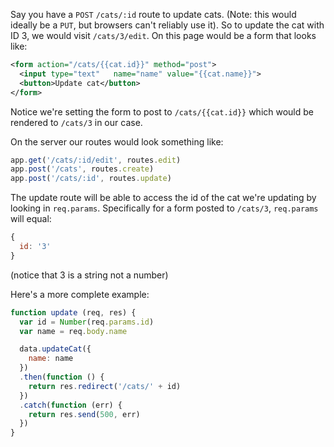 Say you have a `POST` `/cats/:id` route to update cats. (Note: this would ideally be a `PUT`, but browsers can't reliably use it). So to update the cat with ID 3, we would visit `/cats/3/edit`. On this page would be a form that looks like:

```xml
<form action="/cats/{{cat.id}}" method="post">
  <input type="text"   name="name" value="{{cat.name}}">
  <button>Update cat</button>
</form>
```

Notice we're setting the form to post to `/cats/{{cat.id}}` which would be rendered to `/cats/3` in our case.

On the server our routes would look something like:

```js
app.get('/cats/:id/edit', routes.edit)
app.post('/cats', routes.create)
app.post('/cats/:id', routes.update)
```

The update route will be able to access the id of the cat we're updating by looking in `req.params`. Specifically for a form posted to `/cats/3`, `req.params` will equal:

```js
{
  id: '3'
}
```

(notice that 3 is a string not a number)

Here's a more complete example:

```js
function update (req, res) {
  var id = Number(req.params.id)
  var name = req.body.name

  data.updateCat({
    name: name
  })
  .then(function () {
    return res.redirect('/cats/' + id)
  })
  .catch(function (err) {
    return res.send(500, err)
  })
}
```
